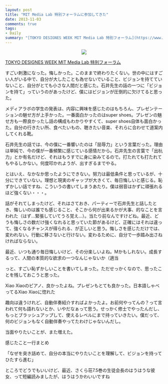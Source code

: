 ```yaml
---
layout: post
title: "MIT Media Lab 特別フォーラムに参加してきた"
date: 2013-11-03
comments: true
tags:
- Daily
summary: "[TOKYO DESIGNES WEEK MIT Media Lab 特別フォーラム](https://www.tdwa.com/tdw/special/forum/mitmedialab.html)"
---
```


<div align="center"><img src="/images/mit_media_lab_talk_participated.jpg "MIT Media Lab Talk"" class="image"></div>

[TOKYO DESIGNES WEEK MIT Media Lab 特別フォーラム](https://www.tdwa.com/tdw/special/forum/mitmedialab.html)

すごい刺激になった。悔しかった。このままで終わりたくない。世の中にはすごい人がいる中で、自分が大したことも為せないでいること、ビジョンを持てていないこと、自分がとても小さな人間だと感じた。石井先生の話の一つに「ビジョンを持て」っていうのがあったけど、僕にはビジョンが圧倒的に欠けてると思った。

メディアラボの学生の発表は、内容に興味を感じたのはもちろん、プレゼンテーションの魅せ方が上手かった。一番面白かったのはsuper shoes。プレゼンの魅せ方も一際良かったし話の構成もわかりやすくて、super shoes自体も面白かった。自分の行きたい所、食べたいもの、聴きたい音楽、それらに合わせて道案内してくれる靴。

石井先生の話では、今の僕に一番響いたのは「屈辱力」という言葉だった。理由は単純で、今の僕が一番頻繁に感じている感情だから。石井先生の言葉で「出杭力」とか有名だけど、それはもうすでに身に染みてるので。打たれても打たれてもやるしかない。何度叩かれようが、出すぎるまでやる。

とはいえ、なかなか思ったようにできない。努力は最低条件と思っているが、十分にできていない。理想と現実のギャップが大きくて、毎日悔しいと感じる。恥ずかしい話ですね、こういうの書いてしまうあたり。僕は弱音はかずに頑張れるほど強くない・・・。

話がそれてしまったけど、それはさておき、パーティーで石井先生と話したとき、悔しいのは誰でも感じること、そこから何が出来るかが大事、的なことを言われた（はず…緊張していてうろ覚え…）。当たり前なんですけどね。最近、どうも悔しさの数だけ強くなれると思っていた節があるけど、正確にはそれは違って、強くなるチャンスが得られる、が正しいと思う。悔しさを感じただけでは、変われない。行動に移さないと行けない。変わるために、自分で一歩踏み出さねければならない。

最近、いつも通り毎日悔しいけど、その分楽しいよね。Mかもしれない。成長するって、人間の本質的な欲求の一つなんじゃないか（適当

っと、すごい恥ずかしいことを書いてしまった。ただせっかくなので、思ったことを残しておこうと思った。

Xiao Xiaoのピアノ、良かったよね。プレゼンもとても良かった。日本語しゃべってるXiao Xiaoに惚れた

趣向は違うけれど、自動伴奏紹介すればよかったよ。お前何やってんの？って言われて何も語れないとか、いやだなぁって思う。せっかく修士でやったんだし、もっとブラッシュアップして、使えるレベルにまで持っていきたい。僕だって、何のビジョンもなく自動伴奏やってたわけじゃないんだし。

当面やりたいことが、また増えた。

感じたこと一行まとめ

「なぜを突き詰めて、自分の本当にやりたいことを理解して、ビジョンを持ってひたすら進む」

ところでどうでもいいけど、最近、さくら荘7.5巻の生徒会長のはうはうな彼女、って短編読みましたが、はうはうかわいいですね
